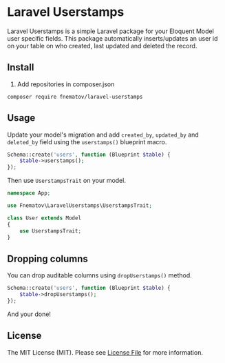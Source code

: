 # Laravel Userstamps

Laravel Userstamps is a simple Laravel package for your Eloquent Model user specific fields.
This package automatically inserts/updates an user id on your table on who created, last updated and deleted the record.

## Install
1. Add repositories in composer.json

```
composer require fnematov/laravel-userstamps
```
## Usage

Update your model's migration and add `created_by`, `updated_by` and `deleted_by` field using the `userstamps()` blueprint macro.

```php
Schema::create('users', function (Blueprint $table) {
    $table->userstamps();
});
```

Then use `UserstampsTrait` on your model.

``` php
namespace App;

use Fnematov\LaravelUserstamps\UserstampsTrait;

class User extends Model
{
    use UserstampsTrait;
}
```

## Dropping columns

You can drop auditable columns using `dropUserstamps()` method.

```php
Schema::create('users', function (Blueprint $table) {
    $table->dropUserstamps();
});
```

And your done!


## License

The MIT License (MIT). Please see [License File](LICENSE.md) for more information.

